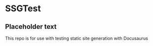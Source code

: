 # SSGTest

## Placeholder text

This repo is for use with testing static site generation with Docusaurus
